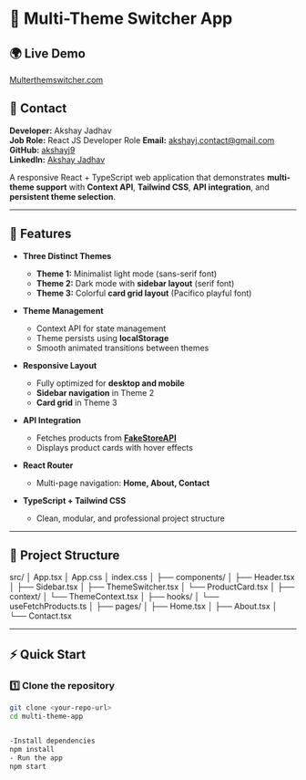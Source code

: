 


# 🌈 Multi-Theme Switcher App

## 🌍 Live Demo
[Multerthemswitcher.com](https://multerthemswitcher.netlify.app/)

## 📧 Contact
**Developer:** Akshay Jadhav  
**Job Role:** React JS Developer Role
**Email:** akshayj.contact@gmail.com  
**GitHub:** [akshayj9](https://github.com/akshayj9)  
**LinkedIn:** [Akshay Jadhav](https://www.linkedin.com/in/akshaykjadhav)

A responsive React + TypeScript web application that demonstrates **multi-theme support** with **Context API**, **Tailwind CSS**, **API integration**, and **persistent theme selection**.

---

## 📌 Features

- **Three Distinct Themes**
  - **Theme 1:** Minimalist light mode (sans-serif font)
  - **Theme 2:** Dark mode with **sidebar layout** (serif font)
  - **Theme 3:** Colorful **card grid layout** (Pacifico playful font)

- **Theme Management**
  - Context API for state management
  - Theme persists using **localStorage**
  - Smooth animated transitions between themes

- **Responsive Layout**
  - Fully optimized for **desktop and mobile**
  - **Sidebar navigation** in Theme 2
  - **Card grid** in Theme 3

- **API Integration**
  - Fetches products from **[FakeStoreAPI](https://fakestoreapi.com/products)**
  - Displays product cards with hover effects

- **React Router**
  - Multi-page navigation: **Home, About, Contact**

- **TypeScript + Tailwind CSS**
  - Clean, modular, and professional project structure

---

## 📂 Project Structure

src/
│ App.tsx
│ App.css
│ index.css
│
├── components/
│ ├── Header.tsx
│ ├── Sidebar.tsx
│ ├── ThemeSwitcher.tsx
│ └── ProductCard.tsx
│
├── context/
│ └── ThemeContext.tsx
│
├── hooks/
│ └── useFetchProducts.ts
│
├── pages/
│ ├── Home.tsx
│ ├── About.tsx
│ └── Contact.tsx


---

## ⚡ Quick Start

### 1️⃣ Clone the repository
```bash
git clone <your-repo-url>
cd multi-theme-app


-Install dependencies
npm install
- Run the app
npm start
